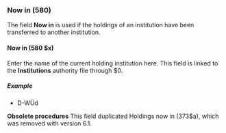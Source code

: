 ### Now in (580)

The field **Now in** is used if the holdings of an institution have been transferred to another institution.

#### Now in (580 $x)

Enter the name of the current holding institution here. This field is linked to the **Institutions** authority file through $0.

##### Example

- D-WÜd

**Obsolete procedures** This field duplicated Holdings now in (373$a), which was removed with version 6.1.
